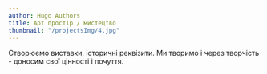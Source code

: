 ```yaml
---
author: Hugo Authors
title: Aрт простір / мистецтво
thumbnail: "/projectsImg/4.jpg"
---
```


Створюємо виставки, історичні реквізити. Ми творимо і через творчість - доносим свої цінності і почуття.
